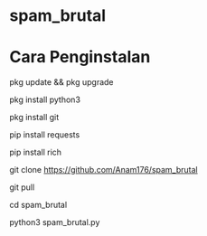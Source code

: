 # spam_brutal

# Cara Penginstalan

pkg update && pkg upgrade

pkg install python3

pkg install git

pip install requests

pip install rich

git clone https://github.com/Anam176/spam_brutal

git pull

cd spam_brutal

python3 spam_brutal.py
